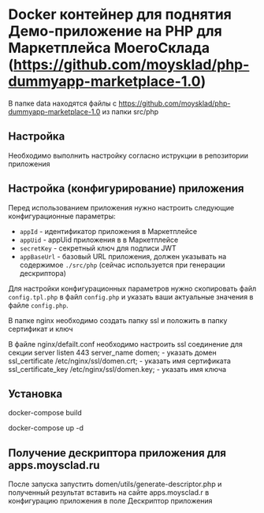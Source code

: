# Docker контейнер для поднятия Демо-приложение на PHP для Маркетплейса МоегоСклада (https://github.com/moysklad/php-dummyapp-marketplace-1.0)

В папке data находятся файлы с https://github.com/moysklad/php-dummyapp-marketplace-1.0 из папки src/php

## Настройка

Необходимо выполнить настройку согласно иструкции в репозитории приложения

## Настройка (конфигурирование) приложения

Перед использованием приложения нужно настроить следующие конфигурационные параметры:

* `appId`                           - идентификатор приложения в Маркетплейсе
* `appUid`                          - appUid приложения в  в Маркетплейсе
* `secretKey`                       - секретный ключ для подписи JWT
* `appBaseUrl`                      - базовый URL приложения, должен указывать на содержимое `./src/php` (сейчас используется при генерации дескриптора)

Для настройки конфигурационных параметров нужно скопировать файл `config.tpl.php` в файл `config.php` 
и указать ваши актуальные значения в файле `config.php`.

В папке nginx необходимо создать папку ssl и положить в папку сертификат и ключ

В файле nginx/defailt.conf необходимо настроить ssl соединение для секции server listen 443
server_name domen; - указать домен
ssl_certificate /etc/nginx/ssl/domen.crt; - указать имя сертификата
ssl_certificate_key /etc/nginx/ssl/domen.key; - указать имя ключа

## Установка

docker-compose build

docker-compose up -d

## Получение дескриптора приложения для apps.moysclad.ru

После запуска запустить domen/utils/generate-descriptor.php и полученный результат вставить на сайте apps.moysclad.r в конфигурацию приложения в поле Дескриптор приложения
